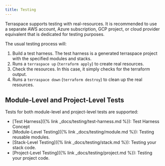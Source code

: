 ```yaml
---
title: Testing
---
```


Terraspace supports testing with real-resources. It is recommended to use a separate AWS account, Azure subscription, GCP project, or cloud provider equivalent that is dedicated for testing purposes.

The usual testing process will:

1. Build a test harness. The test harness is a generated terraspace project with the specified modules and stacks.
2. Runs a `terraspace up` (`terraform apply`) to create real resources.
3. Check the resources. In this case, it simply checks for the terraform output.
4. Runs a `terraspace down` (`terraform destroy`) to clean up the real resources.

## Module-Level and Project-Level Tests

Tests for both module-level and project-level tests are supported:

* [Test Harness]({% link _docs/testing/test-harness.md %}): Test Harness Concept
* [Module-Level Testing]({% link _docs/testing/module.md %}): Testing reusable modules.
* [Stack-Level Testing]({% link _docs/testing/stack.md %}): Testing your stack code.
* [Project-Level Testing]({% link _docs/testing/project.md %}): Testing your project code.
